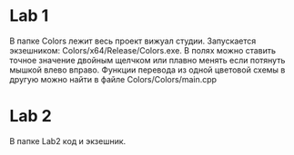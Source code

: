 # Lab 1
  В папке Colors лежит весь проект вижуал студии. Запускается экзешником: Colors/x64/Release/Colors.exe.
  В полях можно ставить точное значение двойным щелчком или плавно менять если потянуть мышкой влево вправо.
  Функции перевода из одной цветовой схемы в другую можно найти в файле Colors/Colors/main.cpp
# Lab 2
  В папке Lab2 код и экзешник.